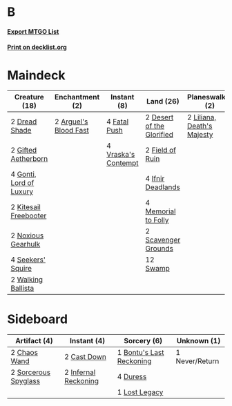 # B

#### [Export MTGO List](../collection/B/B.txt)
#### [Print on decklist.org](http://decklist.org/?deckmain=2%09Arguel's%20Blood%20Fast%0A2%09Desert%20of%20the%20Glorified%0A2%09Doomfall%0A2%09Dread%20Shade%0A4%09Fatal%20Push%0A2%09Field%20of%20Ruin%0A2%09Gifted%20Aetherborn%0A4%09Gonti,%20Lord%20of%20Luxury%0A4%09Ifnir%20Deadlands%0A2%09Kitesail%20Freebooter%0A2%09Liliana,%20Death's%20Majesty%0A4%09Memorial%20to%20Folly%0A2%09Never/Return%0A2%09Noxious%20Gearhulk%0A2%09Scavenger%20Grounds%0A4%09Seekers'%20Squire%0A12%09Swamp%0A4%09Vraska's%20Contempt%0A2%09Walking%20Ballista&deckside=1%09Bontu's%20Last%20Reckoning%0A2%09Cast%20Down%0A2%09Chaos%20Wand%0A4%09Duress%0A2%09Infernal%20Reckoning%0A1%09Lost%20Legacy%0A1%09Never/Return%0A2%09Sorcerous%20Spyglass)
# Maindeck

|                                          Creature (18)                                           |                                        Enchantment (2)                                         |                                         Instant (8)                                          |                                             Land (26)                                              |                                          Planeswalker (2)                                           |                                     Sorcery (2)                                     | Unknown (2)  |
|--------------------------------------------------------------------------------------------------|------------------------------------------------------------------------------------------------|----------------------------------------------------------------------------------------------|----------------------------------------------------------------------------------------------------|-----------------------------------------------------------------------------------------------------|-------------------------------------------------------------------------------------|--------------|
|2 [Dread Shade](http://gatherer.wizards.com/Pages/Card/Details.aspx?multiverseid=442976)          |2 [Arguel's Blood Fast](http://gatherer.wizards.com/Pages/Card/Details.aspx?multiverseid=439316)|4 [Fatal Push](http://gatherer.wizards.com/Pages/Card/Details.aspx?multiverseid=423724)       |2 [Desert of the Glorified](http://gatherer.wizards.com/Pages/Card/Details.aspx?multiverseid=430860)|2 [Liliana, Death's Majesty](http://gatherer.wizards.com/Pages/Card/Details.aspx?multiverseid=426799)|2 [Doomfall](http://gatherer.wizards.com/Pages/Card/Details.aspx?multiverseid=430751)|2 Never/Return|
|2 [Gifted Aetherborn](http://gatherer.wizards.com/Pages/Card/Details.aspx?multiverseid=423728)    |                                                                                                |4 [Vraska's Contempt](http://gatherer.wizards.com/Pages/Card/Details.aspx?multiverseid=435283)|2 [Field of Ruin](http://gatherer.wizards.com/Pages/Card/Details.aspx?multiverseid=435415)          |                                                                                                     |                                                                                     |              |
|4 [Gonti, Lord of Luxury](http://gatherer.wizards.com/Pages/Card/Details.aspx?multiverseid=417657)|                                                                                                |                                                                                              |4 [Ifnir Deadlands](http://gatherer.wizards.com/Pages/Card/Details.aspx?multiverseid=430868)        |                                                                                                     |                                                                                     |              |
|2 [Kitesail Freebooter](http://gatherer.wizards.com/Pages/Card/Details.aspx?multiverseid=435264)  |                                                                                                |                                                                                              |4 [Memorial to Folly](http://gatherer.wizards.com/Pages/Card/Details.aspx?multiverseid=443130)      |                                                                                                     |                                                                                     |              |
|2 [Noxious Gearhulk](http://gatherer.wizards.com/Pages/Card/Details.aspx?multiverseid=420590)     |                                                                                                |                                                                                              |2 [Scavenger Grounds](http://gatherer.wizards.com/Pages/Card/Details.aspx?multiverseid=430871)      |                                                                                                     |                                                                                     |              |
|4 [Seekers' Squire](http://gatherer.wizards.com/Pages/Card/Details.aspx?multiverseid=435275)      |                                                                                                |                                                                                              |12 [Swamp](http://gatherer.wizards.com/Pages/Card/Details.aspx?multiverseid=439603)                 |                                                                                                     |                                                                                     |              |
|2 [Walking Ballista](http://gatherer.wizards.com/Pages/Card/Details.aspx?multiverseid=423848)     |                                                                                                |                                                                                              |                                                                                                    |                                                                                                     |                                                                                     |              |


# Sideboard

|                                         Artifact (4)                                          |                                          Instant (4)                                          |                                            Sorcery (6)                                            | Unknown (1)  |
|-----------------------------------------------------------------------------------------------|-----------------------------------------------------------------------------------------------|---------------------------------------------------------------------------------------------------|--------------|
|2 [Chaos Wand](http://gatherer.wizards.com/Pages/Card/Details.aspx?multiverseid=447365)        |2 [Cast Down](http://gatherer.wizards.com/Pages/Card/Details.aspx?multiverseid=442969)         |1 [Bontu's Last Reckoning](http://gatherer.wizards.com/Pages/Card/Details.aspx?multiverseid=430749)|1 Never/Return|
|2 [Sorcerous Spyglass](http://gatherer.wizards.com/Pages/Card/Details.aspx?multiverseid=435407)|2 [Infernal Reckoning](http://gatherer.wizards.com/Pages/Card/Details.aspx?multiverseid=447238)|4 [Duress](http://gatherer.wizards.com/Pages/Card/Details.aspx?multiverseid=270465)                |              |
|                                                                                               |                                                                                               |1 [Lost Legacy](http://gatherer.wizards.com/Pages/Card/Details.aspx?multiverseid=417661)           |              |

